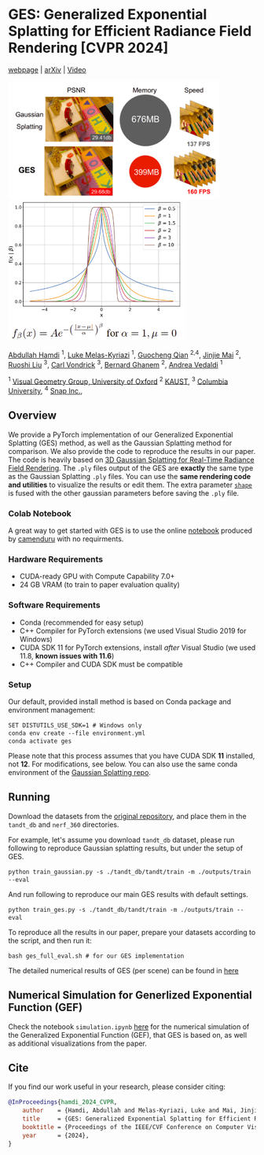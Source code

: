 # GES: Generalized Exponential Splatting for Efficient Radiance Field Rendering [CVPR 2024]
[webpage](https://abdullahamdi.com/ges/) | [arXiv](https://arxiv.org/abs/2402.10128) | [Video](https://youtu.be/edSvNy3roV8) 

<img src="assets/teaser.png" width="430" /> <img src="assets/gef_eq.png" width="360" />

[Abdullah Hamdi](https://abdullahamdi.com/) <sup>1</sup>, [Luke Melas-Kyriazi](https://lukemelas.github.io/) <sup>1</sup>, [Guocheng Qian](https://guochengqian.github.io/) <sup>2,4</sup>, [Jinjie Mai](https://cemse.kaust.edu.sa/people/person/jinjie-mai) <sup>2</sup>, [Ruoshi Liu](https://ruoshiliu.github.io/) <sup>3</sup>, [Carl Vondrick](https://www.cs.columbia.edu/~vondrick/) <sup>3</sup>, [Bernard Ghanem](https://www.bernardghanem.com/) <sup>2</sup>, [Andrea Vedaldi](https://www.robots.ox.ac.uk/~vedaldi/) <sup>1</sup>

<sup>1</sup> [Visual Geometry Group, University of Oxford](http://www.robots.ox.ac.uk/~vgg/)
<sup>2</sup> [KAUST](https://www.kaust.edu.sa/),
<sup>3</sup> [Columbia University](https://www.columbia.edu/),
<sup>4</sup> [Snap Inc.](https://www.snap.com/),


## Overview

We provide a PyTorch implementation of our Generalized Exponential Splatting (GES) method, as well as the Gaussian Splatting method for comparison. We also provide the code to reproduce the results in our paper. The code is heavily based on [3D Gaussian Splatting for Real-Time Radiance Field Rendering](https://repo-sam.inria.fr/fungraph/3d-gaussian-splatting/). The `.ply` files output of the GES  are __exactly__ the same type as the Gaussian Splatting `.ply` files. You can use the __same rendering code and utilities__ to visualize the results or edit them. The extra parameter [`shape`](https://github.com/ajhamdi/ges-splatting/blob/f66ba3457f0bc15231e2009e219d34894130abac/scene/laplacian_model.py#L160) is fused with the other gaussian parameters before saving the `.ply` file.    

### Colab Notebook
A great way to get started with GES is to use the online [notebook](https://github.com/camenduru/ges-splatting-jupyter) produced by [camenduru](https://github.com/camenduru) with no requirments.


### Hardware Requirements

- CUDA-ready GPU with Compute Capability 7.0+
- 24 GB VRAM (to train to paper evaluation quality)

### Software Requirements
- Conda (recommended for easy setup)
- C++ Compiler for PyTorch extensions (we used Visual Studio 2019 for Windows)
- CUDA SDK 11 for PyTorch extensions, install *after* Visual Studio (we used 11.8, **known issues with 11.6**)
- C++ Compiler and CUDA SDK must be compatible

### Setup

Our default, provided install method is based on Conda package and environment management:
```shell
SET DISTUTILS_USE_SDK=1 # Windows only
conda env create --file environment.yml
conda activate ges
```
Please note that this process assumes that you have CUDA SDK **11** installed, not **12**. For modifications, see below. You can also use the same conda environment of the [Gaussian Splatting repo](https://repo-sam.inria.fr/fungraph/3d-gaussian-splatting/).


## Running
Download the datasets from the [original repository](https://repo-sam.inria.fr/fungraph/3d-gaussian-splatting/), and place them in the `tandt_db` and `nerf_360` directories.


For example, let's assume you download `tandt_db` dataset, please run following to reproduce Gaussian splatting results, but under the setup of GES.
```
python train_gaussian.py -s ./tandt_db/tandt/train -m ./outputs/train --eval 
```

And run following to reproduce our main GES results with default settings.

```
python train_ges.py -s ./tandt_db/tandt/train -m ./outputs/train --eval 
```



To reproduce all the results in our paper, prepare your datasets according to the script, and then run it:

```
bash ges_full_eval.sh # for our GES implementation
```

The detailed numerical results of GES (per scene) can be found in [here](https://github.com/ajhamdi/ges-splatting/blob/main/assets/GES_results_data.xlsx)


## Numerical Simulation for Generlized Exponential Function (GEF)

Check the notebook `simulation.ipynb` [here](https://github.com/ajhamdi/ges-splatting/blob/main/simulation.ipynb) for the numerical simulation of the Generalized Exponential Function (GEF), that GES is based on, as well as additional visualizations from the paper.

## Cite
If you find our work useful in your research, please consider citing:

```bibtex
@InProceedings{hamdi_2024_CVPR,
    author    = {Hamdi, Abdullah and Melas-Kyriazi, Luke and Mai, Jinjie and Qian, Guocheng and Liu, Ruoshi and Vondrick, Carl and Ghanem, Bernard and Vedaldi, Andrea},
    title     = {GES: Generalized Exponential Splatting for Efficient Radiance Field Rendering},
    booktitle = {Proceedings of the IEEE/CVF Conference on Computer Vision and Pattern Recognition (CVPR)},
    year      = {2024},
}
```
